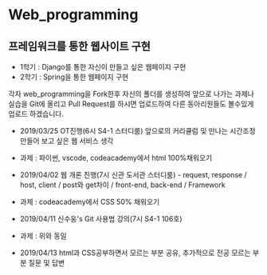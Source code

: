 Web_programming
===============
프레임워크를 통한 웹사이트 구현
-----------------------------
- 1학기 : Django를 통한 자신이 만들고 싶은 웹페이지 구현
- 2학기 : Spring을 통한 웹페이지 구현

각자 web_programming을 Fork한후 자신의 폴더를 생성하여 앞으로 나가는 과제나 실습을 Git에 올리고 Pull Request를 하시면 업로드하여 다른 동아리원들도 볼수있게 업로드 하겠습니다.

* 2019/03/25
OT진행(6시 S4-1 스터디룸) 앞으로의 커리큘럼 및 만나는 시간조정 만들어 보고 싶은 웹 서비스 생각
- 과제 : 파이썬, vscode, codeacademy에서 html 100%채워오기

* 2019/04/02
웹 개론 진행(7시 신관 도서관 스터디룸) - request, response / host, client / post와 get차이 / front-end, back-end / Framework
- 과제 : codeacademy에서 CSS 50% 채워오기

* 2019/04/11
신수웅's Git 사용법 강의(7시 S4-1 106호)
- 과제 : 위와 동일

* 2019/04/13
html과 CSS공부하면서 모르는 부분 공유, 추가적으로 전공 모르는 부분 질문 및 답변
